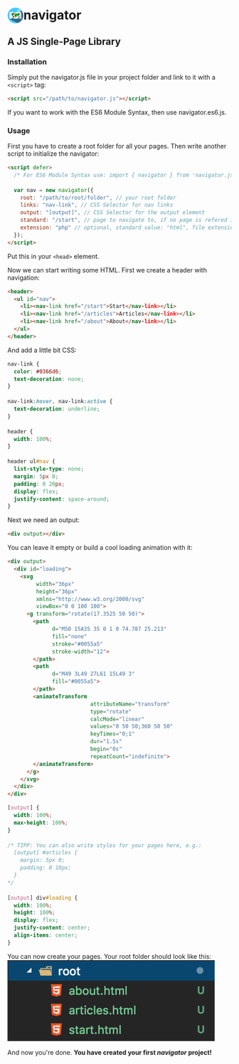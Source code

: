# navigator <img src="images/icon.svg" align="left" height="36" width="36" >

## A JS Single-Page Library

### Installation

Simply put the navigator.js file in your project folder
and link to it with a `<script>` tag:

```HTML
<script src="/path/to/navigator.js"></script>
```

If you want to work with the ES6 Module Syntax, then use navigator.es6.js.

### Usage

First you have to create a root folder for all your pages.
Then write another script to initialize the navigator:

```HTML
<script defer>
  /* For ES6 Module Syntax use: import { navigator } from 'navigator.js'; and add type="module" to the script tag */

  var nav = new navigator({
    root: "/path/to/root/folder", // your root folder
    links: "nav-link", // CSS Selector for nav links
    output: "[output]", // CSS Selector for the output element
    standard: "/start", // page to navigate to, if no page is refered in the URL
    extension: "php" // optional, standard value: "html", file extension to use, if backend languages are used
  });
</script>
```

Put this in your `<head>` element.

Now we can start writing some HTML.
First we create a header with navigation:

```HTML
<header>
  <ul id="nav">
    <li><nav-link href="/start">Start</nav-link></li>
    <li><nav-link href="/articles">Articles</nav-link></li>
    <li><nav-link href="/about">About</nav-link></li>
  </ul>
</header>
```

And add a little bit CSS:

```CSS
nav-link {
  color: #0366d6;
  text-decoration: none;
}

nav-link:hover, nav-link:active {
  text-decoration: underline;
}

header {
  width: 100%;
}

header ul#nav {
  list-style-type: none;
  margin: 5px 0;
  padding: 0 20px;
  display: flex;
  justify-content: space-around;
}
```

Next we need an output:

```HTML
<div output></div>
```

You can leave it empty or build a cool loading animation with it:

```HTML
<div output>
  <div id="loading">
    <svg
         width="36px"
         height="36px"
         xmlns="http://www.w3.org/2000/svg"
         viewBox="0 0 100 100">
      <g transform="rotate(17.3525 50 50)">
        <path
              d="M50 15A35 35 0 1 0 74.787 25.213"
              fill="none"
              stroke="#0055a5"
              stroke-width="12">
        </path>
        <path
              d="M49 3L49 27L61 15L49 3"
              fill="#0055a5">
        </path>
        <animateTransform
                          attributeName="transform"
                          type="rotate"
                          calcMode="linear"
                          values="0 50 50;360 50 50"
                          keyTimes="0;1"
                          dur="1.5s"
                          begin="0s"
                          repeatCount="indefinite">
        </animateTransform>
      </g>
    </svg>
  </div>
</div>
```

```CSS
[output] {
  width: 100%;
  max-height: 100%;
}

/* TIPP: You can also write styles for your pages here, e.g.:
  [output] #articles {
    margin: 5px 0;
    padding: 0 10px;
  }
*/

[output] div#loading {
  width: 100%;
  height: 100%;
  display: flex;
  justify-content: center;
  align-items: center;
}
```

You can now create your pages. Your root folder should look like this:
<img src="images/root-folder.png" height="182" width="466" />

And now you're done.
**You have created your first _navigator_ project!**
